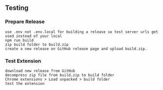## Testing

### Prepare Release
```
use .env not .env.local for building a release so test server urls get used instead of your local
npm run build
zip build folder to build.zip
create a new release on GitHub release page and upload build.zip.
```

### Test Extension
```
download new release from GitHub
decompress zip file from build.zip to build folder
Chrome extensions > Load unpacked > build folder
test the extension
```
